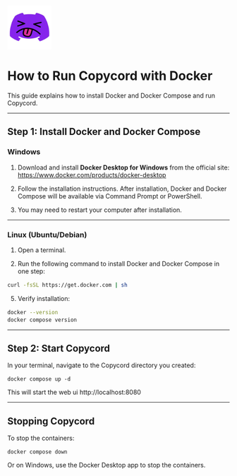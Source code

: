 <p align="left">
  <img src="../logo/logo.png" alt="Copycord Logo" width="100"/>
</p>

# How to Run Copycord with Docker

This guide explains how to install Docker and Docker Compose and run Copycord.


---

## Step 1: Install Docker and Docker Compose

### Windows
1. Download and install **Docker Desktop for Windows** from the official site:
   https://www.docker.com/products/docker-desktop

2. Follow the installation instructions. After installation, Docker and Docker Compose will be available via Command Prompt or PowerShell.

3. You may need to restart your computer after installation.

---

### Linux (Ubuntu/Debian)
1. Open a terminal.

2. Run the following command to install Docker and Docker Compose in one step:

```bash
curl -fsSL https://get.docker.com | sh
```

5. Verify installation:

```bash
docker --version
docker compose version
```

---

## Step 2: Start Copycord
In your terminal, navigate to the Copycord directory you created:

```
docker compose up -d
```

This will start  the web ui http://localhost:8080

---

## Stopping Copycord

To stop the containers:

```
docker compose down
```

Or on Windows, use the Docker Desktop app to stop the containers.
